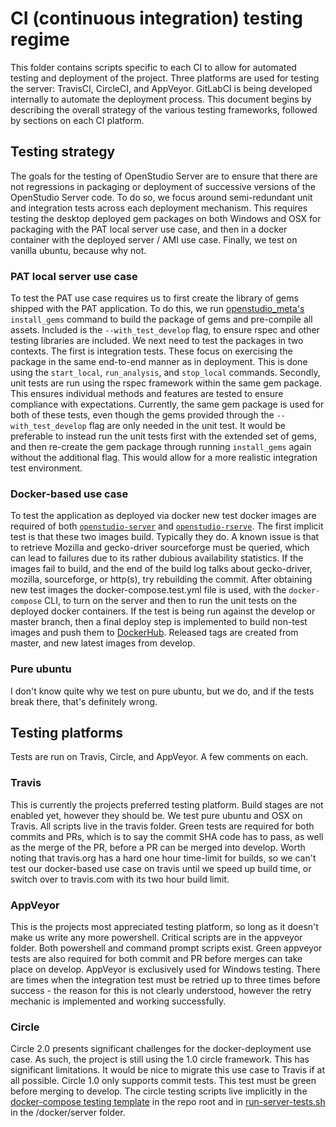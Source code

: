 # CI (continuous integration) testing regime

This folder contains scripts specific to each CI to allow for automated testing and deployment of the project. Three platforms are used for testing the server: TravisCI, CircleCI, and AppVeyor. GitLabCI is being developed internally to automate the deployment process. This document begins by describing the overall strategy of the various testing frameworks, followed by sections on each CI platform.

## Testing strategy

The goals for the testing of OpenStudio Server are to ensure that there are not regressions in packaging or deployment of successive versions of the OpenStudio Server code. To do so, we focus around semi-redundant unit and integration tests across each deployment mechanism. This requires testing the desktop deployed gem packages on both Windows and OSX for packaging with the PAT local server use case, and then in a docker container with the deployed server / AMI use case. Finally, we test on vanilla ubuntu, because why not.

### PAT local server use case

To test the PAT use case requires us to first create the library of gems shipped with the PAT application. To do this, we run [openstudio_meta's](https://github.com/NREL/OpenStudio-server/blob/develop/bin/openstudio_meta) `install_gems` command to build the package of gems and pre-compile all assets. Included is the `--with_test_develop` flag, to ensure rspec and other testing libraries are included. We next need to test the packages in two contexts. The first is integration tests. These focus on exercising the package in the same end-to-end manner as in deployment. This is done using the `start_local`, `run_analysis`, and `stop_local` commands. Secondly, unit tests are run using the rspec framework within the same gem package. This ensures individual methods and features are tested to ensure compliance with expectations. Currently, the same gem package is used for both of these tests, even though the gems provided through the `--with_test_develop` flag are only needed in the unit test. It would be preferable to instead run the unit tests first with the extended set of gems, and then re-create the gem package through running `install_gems` again without the additional flag. This would allow for a more realistic integration test environment.

### Docker-based use case

To test the application as deployed via docker new test docker images are required of both [`openstudio-server`](https://hub.docker.com/r/hhorsey/openstudio-server/tags/) and [`openstudio-rserve`](https://hub.docker.com/r/hhorsey/openstudio-rserve/tags/). The first implicit test is that these two images build. Typically they do. A known issue is that to retrieve Mozilla and gecko-driver sourceforge must be queried, which can lead to failures due to its rather dubious availability statistics. If the images fail to build, and the end of the build log talks about gecko-driver, mozilla, sourceforge, or http(s), try rebuilding the commit. After obtaining new test images the docker-compose.test.yml file is used, with the `docker-compose` CLI, to turn on the server and then to run the unit tests on the deployed docker containers. If the test is being run against the develop or master branch, then a final deploy step is implemented to build non-test images and push them to [DockerHub](https://github.com/NREL/OpenStudio-server/blob/develop/docker/deployment/scripts/deploy_docker.sh). Released tags are created from master, and new latest images from develop.

### Pure ubuntu

I don't know quite why we test on pure ubuntu, but we do, and if the tests break there, that's definitely wrong.

## Testing platforms

Tests are run on Travis, Circle, and AppVeyor. A few comments on each.

### Travis

This is currently the projects preferred testing platform. Build stages are not enabled yet, however they should be. We test pure ubuntu and OSX on Travis. All scripts live in the travis folder. Green tests are required for both commits and PRs, which is to say the commit SHA code has to pass, as well as the merge of the PR, before a PR can be merged into develop. Worth noting that travis.org has a hard one hour time-limit for builds, so we can't test our docker-based use case on travis until we speed up build time, or switch over to travis.com with its two hour build limit.

### AppVeyor

This is the projects most appreciated testing platform, so long as it doesn't make us write any more powershell. Critical scripts are in the appveyor folder. Both powershell and command prompt scripts exist. Green appveyor tests are also required for both commit and PR before merges can take place on develop. AppVeyor is exclusively used for Windows testing. There are times when the integration test must be retried up to three times before success - the reason for this is not clearly understood, however the retry mechanic is implemented and working successfully. 

### Circle

Circle 2.0 presents significant challenges for the docker-deployment use case. As such, the project is still using the 1.0 circle framework. This has significant limitations. It would be nice to migrate this use case to Travis if at all possible. Circle 1.0 only supports commit tests. This test must be green before merging to develop. The circle testing scripts live implicitly in the [docker-compose testing template](https://github.com/NREL/OpenStudio-server/blob/develop/docker-compose.test.yml) in the repo root and in [run-server-tests.sh](https://github.com/NREL/OpenStudio-server/blob/develop/docker/server/run-server-tests.sh) in the /docker/server folder.
